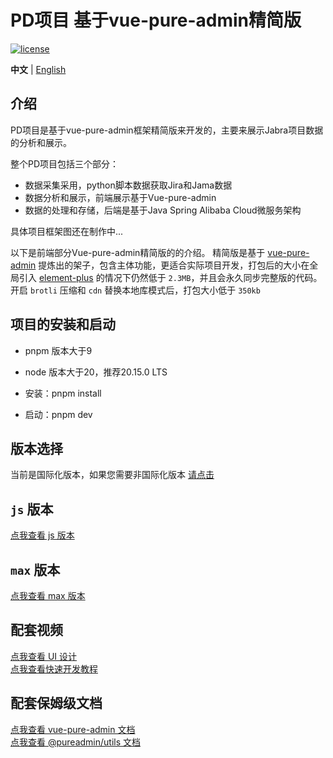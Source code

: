 <h1>PD项目 基于vue-pure-admin精简版</h1>

[![license](https://img.shields.io/github/license/pure-admin/vue-pure-admin.svg)](LICENSE)

**中文** | [English](./README.en-US.md)

## 介绍
PD项目是基于vue-pure-admin框架精简版来开发的，主要来展示Jabra项目数据的分析和展示。

整个PD项目包括三个部分：

- 数据采集采用，python脚本数据获取Jira和Jama数据
- 数据分析和展示，前端展示基于Vue-pure-admin
- 数据的处理和存储，后端是基于Java Spring Alibaba Cloud微服务架构

具体项目框架图还在制作中...

以下是前端部分Vue-pure-admin精简版的的介绍。
精简版是基于 [vue-pure-admin](https://github.com/pure-admin/vue-pure-admin) 提炼出的架子，包含主体功能，更适合实际项目开发，打包后的大小在全局引入 [element-plus](https://element-plus.org) 的情况下仍然低于 `2.3MB`，并且会永久同步完整版的代码。开启 `brotli` 压缩和 `cdn` 替换本地库模式后，打包大小低于 `350kb`

## 项目的安装和启动

- pnpm 版本大于9
- node 版本大于20，推荐20.15.0 LTS

- 安装：pnpm install
- 启动：pnpm dev

## 版本选择

当前是国际化版本，如果您需要非国际化版本 [请点击](https://github.com/pure-admin/pure-admin-thin)

## `js` 版本

[点我查看 js 版本](https://pure-admin.github.io/pure-admin-doc/pages/js/)

## `max` 版本

[点我查看 max 版本](https://github.com/pure-admin/vue-pure-admin-max)

## 配套视频

[点我查看 UI 设计](https://www.bilibili.com/video/BV17g411T7rq)  
[点我查看快速开发教程](https://www.bilibili.com/video/BV1kg411v7QT)

## 配套保姆级文档

[点我查看 vue-pure-admin 文档](https://pure-admin.github.io/pure-admin-doc)  
[点我查看 @pureadmin/utils 文档](https://pure-admin-utils.netlify.app)

